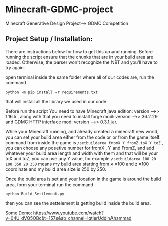 # Minecraft-GDMC-project
Minecraft Generative Design Project==> GDMC Competition 

## Project Setup / Installation:

There are instructions below for how to get this up and running. Before running the script ensure that the chunks that are in your build area are loaded. Otherwise, the parser won't recognize the NBT and you'll have to try again.

open terminal inside the same folder where all of our codes are, run the command 

```python -m pip install -r requirements.txt``` 

that will install all the library we used in our code. 

Before run the script You need to have Minecraft java edition: version -->> 1.16.5  , along with that you need to install forge mod: version -->> 36.2.29 and GDMC HTTP interface mod: version -->> 0.3.1.jar. 

While your Minecraft running, and already created a minecraft new world, you can set your build area either from the code or or from the game itself. command from inside the game is ```/setbuildarea fromX Y fromZ toX Y toZ```  , you can choose any posetive number for fromX , Y and FromZ, and add whatever your build area length and width with them and that will be your toX and toZ, you can use any Y value, 
for example ```/setbuildarea 100 20 100 350 20 350```  means my build area starting from x =100  and z =100 coordinate and my build area size is 250 by 250.
 
Once the build area is set and your location in the game is around the build area, form your terminal run the command 

```python Build_Settlement.py```  

then you can see the settelement is getting build inside the build area.


Some Demo: https://www.youtube.com/watch?v=04U_dVQ5OBc&t=157s&ab_channel=IqtierUddinAhammad

